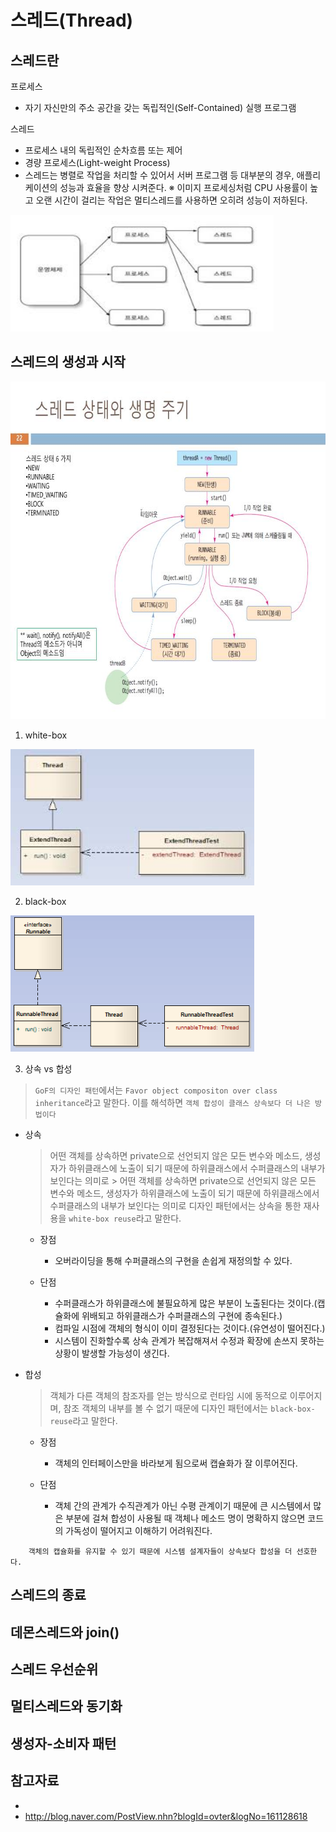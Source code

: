 # 스레드(Thread)

## 스레드란
프로세스
 * 자기 자신만의 주소 공간을 갖는 독립적인(Self-Contained) 실행 프로그램

스레드
 * 프로세스 내의 독립적인 순차흐름 또는 제어
 * 경량 프로세스(Light-weight Process)
 * 스레드는 병렬로 작업을 처리할 수 있어서 서버 프로그램 등 대부분의 경우, 애플리케이션의 성능과 효율을 향상 시켜준다.
 ※ 이미지 프로세싱처럼 CPU 사용률이 높고 오랜 시간이 걸리는 작업은 멀티스레드를 사용하면 오히려 성능이 저하된다.  

<img src="../resource/img/ch2/process_thread.jpeg" width="421" height="187" />

## 스레드의 생성과 시작


<img src="../resource/img/ch2/thread_life_cycle.jpg" width="720" height="540" />


1. white-box

<img src="../resource/img/ch2/thread_extend_diagram.jpeg" width="390" height="218" />

2. black-box

<img src="../resource/img/ch2/runable_implement_diagram.png" width="390" height="218" />

3. 상속 vs 합성
  > `GoF의 디자인 패턴`에서는 `Favor object compositon over class inheritance`라고 말한다. 이를 해석하면 `객체 합성이 클래스 상속보다 더 나은 방법이다`
  
  * 상속
    > 어떤 객체를 상속하면 private으로 선언되지 않은 모든 변수와 메소드, 생성자가 하위클래스에 노출이 되기 때문에 하위클래스에서 수퍼클래스의 내부가 보인다는 의미로     > 어떤 객체를 상속하면 private으로 선언되지 않은 모든 변수와 메소드, 생성자가 하위클래스에 노출이 되기 때문에 하위클래스에서 수퍼클래스의 내부가 보인다는 의미로 디자인 패턴에서는 상속을 통한 재사용을 `white-box reuse`라고 말한다.
    
      * 장점
        - 오버라이딩을 통해 수퍼클래스의 구현을 손쉽게 재정의할 수 있다.
        
      * 단점
        - 수퍼클래스가 하위클래스에 불필요하게 많은 부분이 노출된다는 것이다.(캡슐화에 위배되고 하위클래스가 수퍼클래스의 구현에 종속된다.)
        - 컴파일 시점에 객체의 형식이 이미 결정된다는 것이다.(유연성이 떨어진다.)
        - 시스템이 진화할수록 상속 관계가 복잡해져서 수정과 확장에 손쓰지 못하는 상황이 발생할 가능성이 생긴다.
        
  * 합성
    > 객체가 다른 객체의 참조자를 얻는 방식으로 런타임 시에 동적으로 이루어지며, 참조 객체의 내부를 볼 수 없기 때문에 디자인 패턴에서는 `black-box-reuse`라고 말한다.
    
      * 장점
        - 객체의 인터페이스만을 바라보게 됨으로써 캡슐화가 잘 이루어진다. 
        
      * 단점
        - 객체 간의 관계가 수직관계가 아닌 수평 관계이기 때문에 큰 시스템에서 많은 부분에 걸쳐 합성이 사용될 때 객체나 메소드 명이 명확하지 않으면 코드의 가독성이 떨어지고 이해하기 어려워진다.
        
```
    객체의 캡슐화를 유지할 수 있기 때문에 시스템 설계자들이 상속보다 합성을 더 선호한다.
```

## 스레드의 종료

## 데몬스레드와 join()

## 스레드 우선순위

## 멀티스레드와 동기화

## 생성자-소비자 패턴

## 참고자료
* 
* http://blog.naver.com/PostView.nhn?blogId=ovter&logNo=161128618
